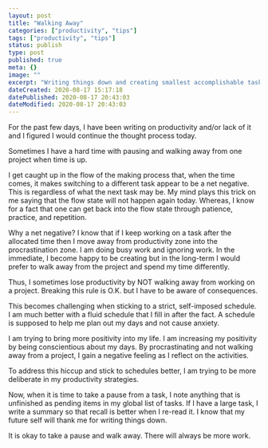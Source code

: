 ```yaml
---
layout: post
title: "Walking Away"
categories: ["productivity", "tips"]
tags: ["productivity", "tips"]
status: publish
type: post
published: true
meta: {}
image: ""
excerpt: "Writing things down and creating smallest accomplishable tasks appear to aid in escaping this terrible mode."
dateCreated: 2020-08-17 15:17:18
datePublished: 2020-08-17 20:43:03
dateModified: 2020-08-17 20:43:03
---
```


For the past few days, I have been writing on productivity and/or lack of it and I figured I would continue the thought process today.

Sometimes I have a hard time with pausing and walking away from one project when time is up.

I get caught up in the flow of the making process that, when the time comes, it makes switching to a different task appear to be a net negative. This is regardless of what the next task may be. My mind plays this trick on me saying that the flow state will not happen again today. Whereas, I know for a fact that one can get back into the flow state through patience, practice, and repetition.

Why a net negative? I know that if I keep working on a task after the allocated time then I move away from productivity zone into the procrastination zone. I am doing busy work and ignoring work. In the immediate, I become happy to be creating but in the long-term I would prefer to walk away from the project and spend my time differently.

Thus, I sometimes lose productivity by NOT walking away from working on a project. Breaking this rule is O.K. but I have to be aware of consequences.

This becomes challenging when sticking to a strict, self-imposed schedule. I am much better with a fluid schedule that I fill in after the fact. A schedule is supposed to help me plan out my days and not cause anxiety.

I am trying to bring more positivity into my life. I am increasing my positivity by being conscientious about my days. By procrastinating and not walking away from a project, I gain a negative feeling as I reflect on the activities.

To address this hiccup and stick to schedules better, I am trying to be more deliberate in my productivity strategies.

Now, when it is time to take a pause from a task, I note anything that is unfinished as pending items in my global list of tasks. If I have a large task, I write a summary so that recall is better when I re-read it. I know that my future self will thank me for writing things down.

It is okay to take a pause and walk away. There will always be more work.
